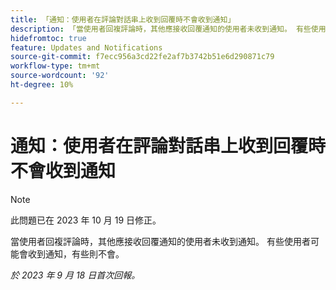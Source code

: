 ```yaml
---
title: 「通知：使用者在評論對話串上收到回覆時不會收到通知」
description: 「當使用者回複評論時，其他應接收回覆通知的使用者未收到通知。 有些使用者可能會收到通知，有些則不會。」
hidefromtoc: true
feature: Updates and Notifications
source-git-commit: f7ecc956a3cd22fe2af7b3742b51e6d290871c79
workflow-type: tm+mt
source-wordcount: '92'
ht-degree: 10%

---
```



# 通知：使用者在評論對話串上收到回覆時不會收到通知

>[!NOTE]
>
>此問題已在 2023 年 10 月 19 日修正。

當使用者回複評論時，其他應接收回覆通知的使用者未收到通知。 有些使用者可能會收到通知，有些則不會。

_於 2023 年 9 月 18 日首次回報。_
